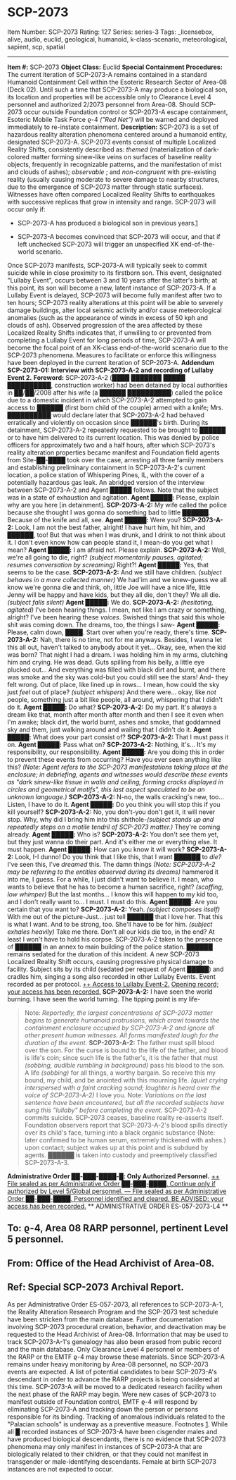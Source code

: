 # SCP-2073
Item Number: SCP-2073
Rating: 127
Series: series-3
Tags: _licensebox, alive, audio, euclid, geological, humanoid, k-class-scenario, meteorological, sapient, scp, spatial

---

**Item #:** SCP-2073
**Object Class:** Euclid
**Special Containment Procedures:** The current iteration of SCP-2073-A remains contained in a standard Humanoid Containment Cell within the Esoteric Research Sector of Area-08 (Deck 02). Until such a time that SCP-2073-A may produce a biological son, its location and properties will be accessible only to Clearance Level 4 personnel and authorized 2/2073 personnel from Area-08.
Should SCP-2073 occur outside Foundation control or SCP-2073-A escape containment, Esoteric Mobile Task Force ϱ-4 _("Red Net")_ will be warned and deployed immediately to re-instate containment.
**Description:** SCP-2073 is a set of hazardous reality alteration phenomena centered around a humanoid entity, designated SCP-2073-A.
SCP-2073 events consist of multiple Localized Reality Shifts, consistently described as: _themed_ (materialization of dark-colored matter forming sinew-like veins on surfaces of baseline reality objects, frequently in recognizable patterns, and the manifestation of mist and clouds of ashes); _observable_ ; and _non-congruent_ with pre-existing reality (usually causing moderate to severe damage to nearby structures, due to the emergence of SCP-2073 matter through static surfaces). Witnesses have often compared Localized Reality Shifts to earthquakes with successive replicas that grow in intensity and range.
SCP-2073 will occur only if:
  * SCP-2073-A has produced a biological son in previous years.[1](javascript:;)

  * SCP-2073-A becomes convinced that SCP-2073 will occur, and that if left unchecked SCP-2073 will trigger an unspecified XK end-of-the-world scenario.

Once SCP-2073 manifests, SCP-2073-A will typically seek to commit suicide while in close proximity to its firstborn son. This event, designated "Lullaby Event", occurs between 3 and 10 years after the latter's birth; at this point, its son will become a new, latent instance of SCP-2073-A.
If a Lullaby Event is delayed, SCP-2073 will become fully manifest after two to ten hours; SCP-2073 reality alterations at this point will be able to severely damage buildings, alter local seismic activity and/or cause meteorological anomalies (such as the appearance of winds in excess of 50 kph and clouds of ash). Observed progression of the area affected by these Localized Reality Shifts indicates that, if unwilling to or prevented from completing a Lullaby Event for long periods of time, SCP-2073-A will become the focal point of an XK-class end-of-the-world scenario due to the SCP-2073 phenomena.
Measures to facilitate or enforce this willingness have been deployed in the current iteration of SCP-2073-A.
**Addendum SCP-2073-01: Interview with SCP-2073-A-2 and recording of Lullaby Event 2.**
**Foreword:** SCP-2073-A-2 (████ ███████ █████ ██████████, construction worker) had been detained by local authorities in ██/██/2008 after his wife (a ██████ ██████████) called the police due to a domestic incident in which SCP-2073-A-2 attempted to gain access to ██████ (first born child of the couple) armed with a knife; Mrs. ██████████ would declare later that SCP-2073-A-2 had behaved erratically and violently on occasion since ██████'s birth.
During its detainment, SCP-2073-A-2 repeatedly requested to be brought to ██████ or to have him delivered to its current location. This was denied by police officers for approximately two and a half hours, after which SCP-2073's reality alteration properties became manifest and Foundation field agents from Site-██-████ took over the case, arresting all three family members and establishing preliminary containment in SCP-2073-A-2's current location, a police station of Whispering Pines, IL, with the cover of a potentially hazardous gas leak.
An abridged version of the interview between SCP-2073-A-2 and Agent █████ follows. Note that the subject was in a state of exhaustion and agitation.
**Agent █████:** Please, explain why are you here [in detainment].
**SCP-2073-A-2:** My wife called the police because she thought I was gonna do something bad to little ██████. Because of the knife and all, see.
**Agent █████:** Were you?
**SCP-2073-A-2:** Look, I am not the best father, alright! I have hurt him, hit him, and ██████, too! But that was when I was drunk, and I drink to not think about it. I don't even know how can people stand it, I mean-do you get what I mean?
**Agent █████:** I am afraid not. Please explain.
**SCP-2073-A-2:** Well, we're all going to die, right? _(subject momentarily pauses, agitated; resumes conversation by screaming)_ Right?!
**Agent █████:** Yes, that seems to be the case.
**SCP-2073-A-2:** And we still have children. _(subject behaves in a more collected manner)_ We had'im and we knew-guess we all know we're gonna die and think, oh, little Joe will have a nice life, little Jenny will be happy and have kids, but they all die, don't they? We all die. _(subject falls silent)_
**Agent █████:** We do.
**SCP-2073-A-2:** _(hesitating, agitated)_ I've been hearing things. I mean, not like I am crazy or something, alright? I've been hearing these _voices_. Swished things that said this whole shit was coming down. The dreams, too, the things I saw-
**Agent █████:** Please, calm down, ████. Start over when you're ready, there's time.
**SCP-2073-A-2:** Nah, there is no time, not for me anyways. Besides, I wanna let this all out, haven't talked to anybody about it yet… Okay, see, when the kid was born? That night I had a dream. I was holding him in my arms, clutching him and crying. He was dead. Guts spilling from his belly, a little eye plucked out… And everything was filled with black dirt and burnt, and there was smoke and the sky was cold-but you could still see the stars! And- they felt wrong. Out of place, like lined up in rows… I mean, how could the sky just _feel_ out of place? _(subject whispers)_ And there were… okay, like _not_ people, something just a bit like people, all around, whispering that I didn't do it.
**Agent █████:** Do what?
**SCP-2073-A-2:** Do my part. It's always a dream like that, month after month after month and then I see it even when I'm awake; black dirt, the world burnt, ashes and smoke, that goddamned sky and them, just walking around and wailing that I didn't do it.
**Agent █████:** What does your part consist of?
**SCP-2073-A-2:** That I must pass it on.
**Agent █████:** Pass what on?
**SCP-2073-A-2:** Nothing, it's… It's my responsibility, our responsibility.
**Agent █████:** Are you doing this in order to prevent these events from occurring? Have you ever seen anything like this? _(Note: Agent refers to the SCP-2073 manifestations taking place at the enclosure; in debriefing, agents and witnesses would describe these events as "dark sinew-like tissue in walls and ceiling, forming cracks displayed in circles and geometrical motifs", this last aspect speculated to be an unknown language.)_
**SCP-2073-A-2:** N-no, the walls cracking's new, too… Listen, I have to do it.
**Agent █████:** Do you think you will stop this if you kill yourself?
**SCP-2073-A-2:** No, you don't-you don't get it, it will never stop. Why, why did I bring him into this shithole-_(subject stands up and repeatedly steps on a motile tendril of SCP-2073 matter.)_ They're coming already.
**Agent █████:** Who is?
**SCP-2073-A-2:** You don't see them yet, but they just wanna do their part. And it's either me or everything else. It must happen.
**Agent █████:** How can you know it will work?
**SCP-2073-A-2:** Look, I-I dunno! Do you think that I like this, that I want ██████ to _die?_ I've seen this, I've _dreamed_ this. The damn things _(Note: SCP-2073-A-2 may be referring to the entities observed during its dreams)_ hammered it into me, I guess. For a while, I just didn't want to believe it. I mean, who wants to believe that he has to become a human sacrifice, right? _(scoffing, low whimper)_ But the last months… I know this will happen to my kid too, and I don't really want to… I must. I must do this.
**Agent █████:** Are you certain that you want to?
**SCP-2073-A-2:** Yeah. _(subject composes itself)_ With me out of the picture-Just… just tell ██████ that I love her. That this is what I want. And to be strong, too. She'll have to be for him. _(subject exhales heavily)_ Take me there. Don't all our kids die too, in the end? At least I won't have to hold his corpse.
SCP-2073-A-2 taken to the presence of ██████ in an annex to main building of the police station. ██████ remains sedated for the duration of this incident. A new SCP-2073 Localized Reality Shift occurs, causing progressive physical damage to facility.
Subject sits by its child (sedated per request of Agent █████) and cradles him, singing a song also recorded in other Lullaby Events. Event recorded as per protocol.
[++ Access to Lullaby Event-2.](javascript:;)
[Opening record; your access has been recorded.](javascript:;)
**SCP-2073-A-2:** I have seen the world burning. I have seen the world turning. The tipping point is my life-
> Note: _Reportedly, the largest concentrations of SCP-2073 matter begins to generate humanoid protrusions, which crawl towards the containment enclosure occupied by SCP-2073-A-2 and ignore all other present human witnesses. All forms manifested laugh for the duration of the event._
**SCP-2073-A-2:** The father must spill blood over the son. For the curse is bound to the life of the father, and blood is life's coin; since such life is the father's, it is the father that must _(sobbing, audible rumbling in background)_ pass his blood to the son. A life _(sobbing)_ for all things, a worthy bargain. So receive this my bound, my child, and be anointed with this mourning life. _(quiet crying interspersed with a faint cracking sound; laughter is heard over the voice of SCP-2073-A-2)_ I love you.
> Note: _Variations on the last sentence have been encountered, but all the recorded subjects have sung this "lullaby" before completing the event._
SCP-2073-A-2 commits suicide. SCP-2073 ceases, baseline reality re-asserts itself.
Foundation observers report that SCP-2073-A-2's blood spills directly over its child's face, turning into a black organic substance (Note: later confirmed to be human serum, extremely thickened with ashes.) upon contact; subject wakes up at this point and is subdued by agents.
██████ is taken into custody and preemptively classified SCP-2073-A-3.
  

**Administrative Order ██-███-████-█: Only Authorized Personnel.**
[++ File sealed as per Administrative Order ██-███-████. Continue only if authorized by Level 5/Global personnel. ](javascript:;)
[–– File sealed as per Administrative Order ██-███-████. Personnel identified and cleared. BE ADVISED: your access has been recorded.](javascript:;)
** ADMINISTRATIVE ORDER ES-057-2073-L4 **
  
**To:** ϱ-4, Area 08 RARP personnel, pertinent Level 5 personnel.  
---  
**From:** Office of the Head Archivist of Area-08.  
---  
**Ref:** Special SCP-2073 Archival Report.  
---  
As per Administrative Order ES-057-2073, all references to SCP-2073-A-1, the Reality Alteration Research Program and the SCP-2073 test schedule have been stricken from the main database. Further documentation involving SCP-2073 procedural creation, behavior, and deactivation may be requested to the Head Archivist of Area-08. Information that may be used to track SCP-2073-A-1's genealogy has also been erased from public record and the main database. Only Clearance Level 4 personnel or members of the RARP or the EMTF ϱ-4 may browse these materials.
Since SCP-2073-A remains under heavy monitoring by Area-08 personnel, no SCP-2073 events are expected. A list of potential candidates to bear SCP-2073-A's descendant in order to advance the RARP projects is being considered at this time. SCP-2073-A will be moved to a dedicated research facility when the next phase of the RARP may begin.
Were new cases of SCP-2073 to manifest outside of Foundation control, EMTF ϱ-4 will respond by eliminating SCP-2073-A and tracking down the person or persons responsible for its binding. Tracking of anomalous individuals related to the "Palacian schools" is underway as a preventive measure.
Footnotes
[1](javascript:;). While all █ recorded instances of SCP-2073-A have been cisgender males and have produced biological descendants, there is no evidence that SCP-2073 phenomena may only manifest in instances of SCP-2073-A that are biologically related to their children, or that they could not manifest in transgender or male-identifying descendants. 
Female at birth SCP-2073 instances are not expected to occur.